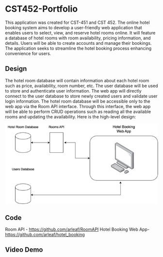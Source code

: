# CST452-Portfolio

This application was created for CST-451 and CST 452. The online hotel booking system aims to develop a user-friendly web application that enables users to select, view, and reserve hotel rooms online. It will feature a database of hotel rooms with room availability, pricing information, and details. Users will be able to create accounts and manage their bookings. The application seeks to streamline the hotel booking process enhancing convenience for users.

## Design
The hotel room database will contain information about each hotel room such as price, availability, room number, etc. The user database will be used to store and authenticate user information. The web app will directly connect to the user database to store newly created users and validate user login information. The hotel room database will be accessible only to the web app via the Room API interface. Through this interface, the web app will be able to perform CRUD operations such as reading all the available rooms and updating the availability. Here is the high-level design:

![Design](Image/solution_design.jpg)

## Code
Room API - https://github.com/arleaf/RoomAPI
Hotel Booking Web App- https://github.com/arleaf/hotel_booking

## Video Demo
